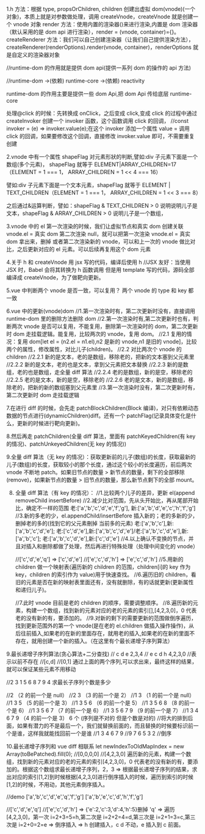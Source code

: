 1.h 方法：根据 type, propsOrChildren, children 创建出虚拟 dom(vnode)(一个对象)，本质上就是对参数做处理，调用 createVnode，createVnode 就是创建一个 vnode 对象
render 方法：使用内置的渲染器()来进行渲染,内置是 dom 渲染器（默认采用的是 dom api 进行渲染），render = (vnode, container)={}。
createRenderer 方法：我们可以自己创建渲染器（让我们自己提供渲染方法），createRenderer(renderOptions).render(vnode, container)，renderOptions 就是自定义的渲染器对象

//runtime-dom 的作用就是提供 dom api(提供一系列 dom 的操作的 api 方法)

//runtime-dom ->(依赖) runtime-core ->(依赖) reactivity

runtime-dom 的作用主要是提供一些 dom Api,把 dom Api 传给底层 runtime-core

处理@click 的时候：先转换成 onClick，之后变成 click,变成 click 的过程中通过 createInvoker 创建一个 invoker 函数，这个函数调用 click 的回调，
//const invoker = (e) => invoker.value(e);在这个 invoker 添加一个属性 value = 调用 click 的回调，如果要修改这个回调，直接修改 invoker.value 即可，不需要重复创建

<!-- function createInvoker(value) {
  const invoker = (e) => invoker.value(e);
  invoker.value = value; //更改invoker中的value属性，可以修改对应的调用函数
  return invoker;
} -->

2.vnode 中有一个属性 shapeFlag 对元素形狀的判断,譬如:div 子元素下面是一个数组(多个元素)，
shapeFlag 就等于 ELEMENT|ARRAY_CHILDREN=17 （ELEMENT = 1 === 1， ARRAY_CHILDREN = 1 << 4 === 16）

  <!-- const ele1 = h(
    "div",
    { style: { color: "red" } },
    h("div", "a1"),
    h("div", "b1"),
    h("div", "c1")
  ); -->

譬如:div 子元素下面是一个文本元素，shapeFlag 就等于 ELEMENT | TEXT_CHILDREN（ELEMENT = 1 === 1， ARRAY_CHILDREN = 1 << 3 === 8）

<!-- const ele2 = h("div", { style: { color: "red" } }, "1"); -->

之后通过&运算判断，譬如：shapeFlag & TEXT_CHILDREN > 0 说明说明儿子是文本，shapeFlag & ARRAY_CHILDREN > 0 说明儿子是一个数组，

3.vnode 中的 el
第一次渲染的时候，我们让虚拟节点和真实 dom 创建关联 vnode.el = 真实 dom
第二次渲染 null，就可以把第一次渲染 vnode.el = 真实 dom 拿出来，删掉
或者第二次渲染新的 vnode，可以和上一次的 vnode 做比对比，之后更新对应的 el 元素。可以后续再复用这个 dom 元素

4.关于 h 和 createVnode
用 jsx 写的代码，编译后使用 h //JSX 友好：当使用 JSX 时，Babel 会将其转换为 h 函数调用
但是用 template 写的代码，源码全部编译成 createVnode，为了做靶向更新。

5.vue 中判断两个 vnode 是否一致，可以复用？
两个 vnode 的 type 和 key 都一致

6.vue 中的更新(vnode)dom
//1.第一次渲染时有，第二次更新时没有，直接调用 runtime-dom 里的删除方法删除 dom
//2.第一次渲染时有,第二次更新时也有，判断两次 vnode 是否可以复用，不能复用，删除第一次渲染时的 dom，第二次更新时 dom 走挂载逻辑。能复用，比较两次的 vnode，复用 dom。
//2.1 复用的情况：复用 dom[let el = (n2.el = n1.el),n2 是新的 vnode,n1 是旧的 vnode]，比较两个的属性，修改属性，对比儿子(children)。
//2.2 对比两次个 vnode 的 children
//2.2.1 新的是文本，老的是数组，移除老的，把新的文本塞到父元素里
//2.2.2 新的是文本，老的也是文本，拿到父元素把文本替换
//2.2.3 新的是数组，老的也是数组，走全量 diff 算法
//2.2.4 老的是数组，新的是空，移除老的
//2.2.5 老的是文本，新的是空，移除老的
//2.2.6 老的是文本，新的是数组，移除老的，把新的新的数组塞到父元素里
//3.第一次渲染时没有，第二次更新时有，第二次更新时 dom 走挂载逻辑

7.在进行 diff 的时候，会先走 patchBlockChildren(Block 编译)，对只有依赖动态数据的节点进行(dynamicChildren)diff。还有一个 patchFlag(记录具体变化是什么，更新的时候进行靶向更新)。

8.然后再走 patchChildren(全量 diff 算法，里面有 patchKeyedChildren(有 key 的情况)、patchUnkeyedChildren(无 key 的情况))

9.全量 diff 算法（无 key 的情况）：获取更新前的儿子(数组)的长度，获取最新的儿子(数组)的长度，获取较小的那个长度，通过这个较小的长度遍历，前后两次 vnode 不断地 patch。如果旧节点的数量 > 新节点的数量，剩下的全部移除(remove)，如果新节点的数量 > 旧节点的数量，那么新节点剩下的全部 mount。

8.  全量 diff 算法（有 key 的情况）：
    //1.比较两个儿子的差异，更新 el(append removeChild insertBefore)
    //2.减少比对范围，先从头开始比，再从尾部开始比，确定不一样的范围 老:['a','b','c','d','e','f','g'], 新:['a','b','d','e','c','h','f','g']
    //3.新的多老的少，el.appendChild/insertBefore 插入新的；老的多新的少，删掉老的多的(找到它的父元素刪掉 当前多的元素) 老:['a','b','c'],新:['a','b','c','d','e']; 老:['c','d','e'],新:['a','b','c','d','e']/老:['a','b','c','d','e'],新:['a','b','c']; 老:['a','b','c','d','e'],新:['c','d','e']
    //4.以上确认不变换的节点，并且对插入和删除都做了处理，然后再进行特殊处理（处理中间变化的 vnode）

    //['c','d','e','q'] => ['c','d','e']
    //['e','c','d','h'] => ['e','c','d','h']
    //5.用新的 children 做一个映射表<keyToNewIndexMap>(遍历新的 children 的范围，children[i]的 key 作为 key，children 的索引作为 value)用于快速查找。
    //6.遍历旧的 children，看旧的元素是否在新的映射表<keyToNewIndexMap>里面还有，没有就删除，有的话就更新(更新属性和递归儿子)。

    //7.此时 vnode 目前是老的 children 的顺序，需要调整顺序。
    //8.遍历新的元素，构建一个数组，找到新的元素对应的老的元素的索引[],[4,2,3,0]，0 代表老的没有新的有，要添加的。
    //9.对新的剩下的需要更新的范围做倒序遍历，找到更新范围外的第一个 vnode(是在老的 el.children 做插入操作操作)，从后往前插入,如果老的在新的里面存在，就用老的插入,如果老的在新的里面不存在，就用创建一个新的插入。（在这里有个最长递增子序列算法）

9.最长递增子序列算法(贪心算法+二分查找)
// c d e 2,3,4
// e c d h 4,2,3,0 //表示以前不存在
//[c,d]
//[0,1] 通过上面的两个序列,可以求出来，最终这样的结果，就可以保证某些元素不用移动

//2 3 1 5 6 8 7 9 4 求最长子序列个数是多少

//2 （2 的前一个是 null）
//2 3 （3 的前一个是 2）
//1 3 （1 的前一个是 null）
//1 3 5 （5 的前一个是 3）
//1 3 5 6 （6 的前一个是 5）
//1 3 5 6 8 （8 的前一个是 6）
//1 3 5 6 7 （7 的前一个是 6）
//1 3 5 6 7 9 （9 的前一个是 7）
//1 3 4 6 7 9 （4 的前一个是 3） 6 个 (序列是不对的 但是个数是对的)
//将大的排到后面，如果有潜力的不是最后一个，我们就替换前面的，而且替换的时候要标识前一个是谁，这样我就能找回前一个是谁
//1 3 4 6 7 9
//9 7 6 5 3 2 //倒序

10.最长递增子序列和 vue diff 相联系
let newIndexToOldMapIndex = new Array(toBePatched).fill(0); //[0,0,0,0] //[4,2,3,0]
遍历新的元素，构建一个数组，找到新的元素对应的老的元素的索引[4,2,3,0]，0 代表老的没有新的有，要添加的。根据这个数组求最长递增子序列，2，3 => 根据最长递增子序列的结果，求出对应的索引[1,2]到时候根据[4,2,3,0]进行倒序插入的时候，遍历到索引的时候[1,2]的时候，不用动，其他元素倒序插入。

//demo
['a','b','c','d','e','q','f','g']
['a','b','e','c','d','h','f','g']

//['c','d','e','q']
//['e','c','d','h'] => {'e':2,'c':3,'d':4,'h':5}删掉 'q' => 遍历[4,2,3,0]，第一次 i=2+3=5=h,第二次是 i=2+2=4=d,第三次是 i=2+1=3=c,第三次是 i=2+0=2=e => 倒序插入 => h 创建插入，c d 不动，e 插入到 c 前面。
